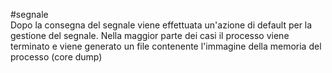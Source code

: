 #segnale  
Dopo la consegna del segnale viene effettuata un'azione di default per la gestione del segnale. Nella maggior parte dei casi il processo viene terminato e viene generato un file contenente l'immagine della memoria del processo (core dump)